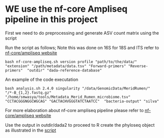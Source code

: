 
# WE use the nf-core Ampliseq pipeline in this project


First we need to do preprocessing and generate ASV count matrix using the script

Run the script as follows; Note this was done on 16S for 18S and ITS refer to [nf-core/ampliseq website](https://nf-co.re/ampliseq/2.7.0)


`bash nf-core-ampliseq.sh version profile "path/to/the/data/" "extension" "/path/metadata/data.tsv" "Forward-primers" "Reverse-primers"  "outdir" "dada-reference-database"`

An example of the code executation

`bash analysis.sh 2.4.0 singularity "/data/GenomicData/MeridRumen/" "/*-B_{1,2}.fastq.gz" "/home/smwasya/tools/Metadata_Merid_Rumen_microbiome.tsv" "CCTACGGGNGGCWGCAG" "GACTACHVGGGTATCTAATCC"  "bacteria-output" "silva"`

For more elaboration about nf-core ampliseq pipeline please refer to [nf-core/ampliseq website](https://nf-co.re/ampliseq/2.7.0)

Use the output in outdir/dada2 to proceed to R create the phyloseq object as illustrated in the [script](https://github.com/SamuelMwasya/Metataxonomics-rumen-microbes-visualization/blob/main/Scripts/16S-rRNA-Bacteria%20.rmd)
